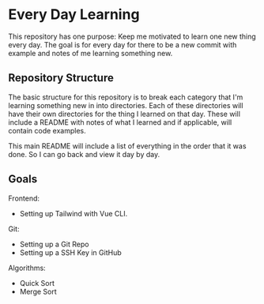 # Every Day Learning
This repository has one purpose: Keep me motivated to learn one new thing every day. The goal is for every day for there to be a new commit with example and notes of me learning something new.

## Repository Structure
The basic structure for this repository is to break each category that I'm learning something new in into directories. Each of these directories will have their own directories for the thing I learned on that day. These will include a README with notes of what I learned and if applicable, will contain code examples.

This main README will include a list of everything in the order that it was done. So I can go back and view it day by day.

## Goals
Frontend:
* Setting up Tailwind with Vue CLI.

Git:
* Setting up a Git Repo
* Setting up a SSH Key in GitHub

Algorithms:
* Quick Sort
* Merge Sort